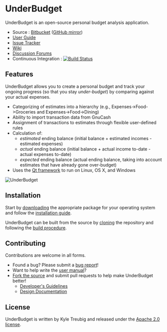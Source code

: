 # UnderBudget

UnderBudget is an open-source personal budget analysis application.

* Source : [Bitbucket][source] ([GitHub mirror][github])
* [User Guide][guide]
* [Issue Tracker][issues]
* [Wiki][wiki]
* [Discussion Forums][forums]
* Continuous Integration : [![Build Status](https://secure.travis-ci.org/vimofthevine/UnderBudget.png)][travis]

## Features

UnderBudget allows you to create a personal budget and track your ongoing
progress (so that you stay *under-budget*) by comparing against your actual
expenses.

* Categorizing of estimates into a hierarchy (e.g., Expenses->Food->Groceries
  and Expenses->Food->Dining)
* Ability to import transaction data from GnuCash
* Assignment of transactions to estimates through flexible user-defined rules
* Calculation of:
    * *estimated* ending balance (initial balance + estimated incomes - estimated expenses)
    * *actual* ending balance (initial balance + actual income to-date - actual expenses to-date)
    * *expected* ending balance (actual ending balance, taking into account estimates that have already gone over-budget)
* Uses the [Qt framework](http://qt-project.org) to run on Linux, OS X,
  and Windows

![UnderBudget](http://vimofthevine.com/assets/img/underbudget_screen.png)

## Installation

Start by [downloading][download] the appropriate package for your operating system
and follow the [installation guide][install].

UnderBudget can be built from the source by [cloning][source] the repository and
following the [build procedure][build].

## Contributing

Contributions are welcome in all forms.

* Found a bug? Please submit a [bug report][issues]!
* Want to help write the [user manual][guide]?
* [Fork the source][fork] and submit pull requests to help make UnderBudget better!
    * [Developer's Guidelines][guidelines]
    * [Design Documentation][design]

## License

UnderBudget is written by Kyle Treubig and released under the [Apache 2.0 license][apache].

[github]: https://github.com/vimofthevine/UnderBudget
[source]: https://bitbucket.org/vimofthevine/underbudget/src
[issues]: https://bitbucket.org/vimofthevine/underbudget/issues
[forums]: http://forums.underbudget.vimofthevine.com
[wiki]: https://bitbucket.org/vimofthevine/underbudget/wiki
[guide]: https://bitbucket.org/vimofthevine/underbudget/wiki/guide
[install]: https://bitbucket.org/vimofthevine/underbudget/wiki/guide/installation
[build]: https://bitbucket.org/vimofthevine/underbudget/wiki/guide/building
[guidelines]: https://bitbucket.org/vimofthevine/underbudget/wiki/guidelines
[design]: https://bitbucket.org/vimofthevine/underbudget/wiki/design
[fork]: https://bitbucket.org/vimofthevine/underbudget/fork
[download]: https://bitbucket.org/vimofthevine/underbudget/downloads
[travis]: http://travis-ci.org/vimofthevine/UnderBudget
[apache]: http://www.apache.org/licenses/LICENSE-2.0.html
